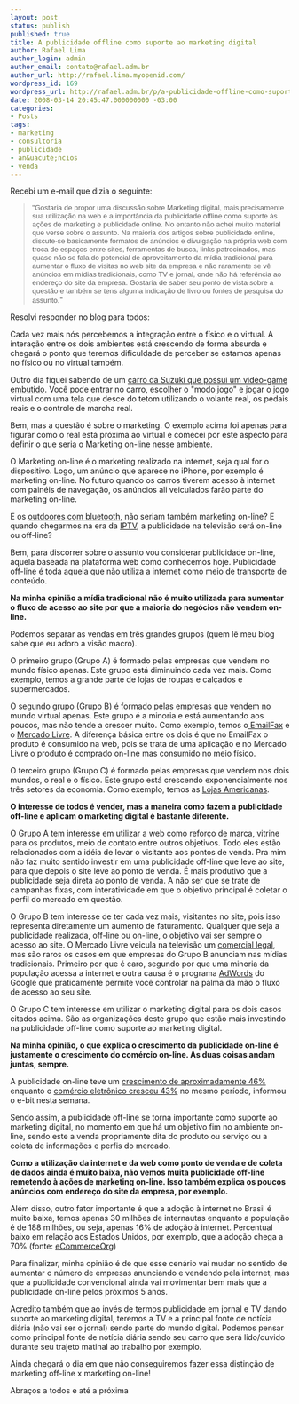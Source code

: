 ```yaml
---
layout: post
status: publish
published: true
title: A publicidade offline como suporte ao marketing digital
author: Rafael Lima
author_login: admin
author_email: contato@rafael.adm.br
author_url: http://rafael.lima.myopenid.com/
wordpress_id: 169
wordpress_url: http://rafael.adm.br/p/a-publicidade-offline-como-suporte-ao-marketing-digital/
date: 2008-03-14 20:45:47.000000000 -03:00
categories:
- Posts
tags:
- marketing
- consultoria
- publicidade
- an&uacute;ncios
- venda
---
```

Recebi um e-mail que dizia o seguinte:
<blockquote><font face="sans-serif" size="2">"Gostaria de propor uma discuss&atilde;o sobre Marketing digital, mais precisamente sua utiliza&ccedil;&atilde;o na web e a import&acirc;ncia da publicidade offline como suporte &agrave;s a&ccedil;&otilde;es de marketing e publicidade online. No entanto n&atilde;o achei muito material que verse sobre o assunto. Na maioria dos artigos sobre publicidade online, discute-se basicamente formatos de an&uacute;ncios e divulga&ccedil;&atilde;o na pr&oacute;pria web com troca de espa&ccedil;os entre sites, ferramentas de busca, links patrocinados, mas quase n&atilde;o se fala do potencial de aproveitamento da m&iacute;dia tradicional para aumentar o fluxo de visitas no web site da empresa e n&atilde;o raramente se v&ecirc; an&uacute;ncios em m&iacute;dias tradicionais, como TV e jornal, onde n&atilde;o h&aacute; refer&ecirc;ncia ao endere&ccedil;o do site da empresa. </font>
<font face="sans-serif" size="2">Gostaria de saber seu ponto de vista sobre a quest&atilde;o e tamb&eacute;m se tens alguma indica&ccedil;&atilde;o de livro ou fontes de pesquisa do assunto.</font>"</blockquote>
Resolvi responder no blog para todos:

Cada vez mais n&oacute;s percebemos a integra&ccedil;&atilde;o entre o f&iacute;sico e o virtual. A intera&ccedil;&atilde;o entre os dois ambientes est&aacute; crescendo de forma absurda e chegar&aacute; o ponto que teremos dificuldade de perceber se estamos apenas no f&iacute;sico ou no virtual tamb&eacute;m.

Outro dia fiquei sabendo de um <a href="http://news.teamxbox.com/xbox/12494/Suzuki-SXBox-Xbox-360-Concept-Car-Pictures/">carro da Suzuki que possui um video-game embutido</a>. Voc&ecirc; pode entrar no carro, escolher o "modo jogo" e jogar o jogo virtual com uma tela que desce do tetom utilizando o volante real, os pedais reais e o controle de marcha real.

Bem, mas a quest&atilde;o &eacute; sobre o marketing. O exemplo acima foi apenas para figurar como o real est&aacute; pr&oacute;xima ao virtual e comecei por este aspecto para definir o que seria o Marketing on-line nesse ambiente.

O Marketing on-line &eacute; o marketing realizado na internet, seja qual for o dispositivo. Logo, um an&uacute;ncio que aparece no iPhone, por exemplo &eacute; marketing on-line. No futuro quando os carros tiverem acesso &agrave; internet com pain&eacute;is de navega&ccedil;&atilde;o, os an&uacute;ncios ali veiculados far&atilde;o parte do marketing on-line.

E os <a href="http://rafael.adm.br/p/outdoor-no-celular/">outdoores com bluetooth</a>, n&atilde;o seriam tamb&eacute;m marketing on-line? E quando chegarmos na era da <a href="http://pt.wikipedia.org/wiki/IPTV">IPTV</a>, a publicidade na televis&atilde;o ser&aacute; on-line ou off-line?

Bem, para discorrer sobre o assunto vou considerar publicidade on-line, aquela baseada na plataforma web como conhecemos hoje. Publicidade off-line &eacute; toda aquela que n&atilde;o utiliza a internet como meio de transporte de conte&uacute;do.

<strong>Na minha opini&atilde;o a m&iacute;dia tradicional n&atilde;o &eacute; muito utilizada para aumentar o fluxo de acesso ao site por que a maioria do neg&oacute;cios n&atilde;o vendem on-line.</strong>

Podemos separar as vendas em tr&ecirc;s grandes grupos (quem l&ecirc; meu blog sabe que eu adoro a vis&atilde;o macro).

O primeiro grupo (Grupo A) &eacute; formado pelas empresas que vendem no mundo f&iacute;sico apenas. Este grupo est&aacute; diminuindo cada vez mais. Como exemplo, temos a grande parte de lojas de roupas e cal&ccedil;ados e supermercados.

O segundo grupo (Grupo B) &eacute; formado pelas empresas que vendem no mundo virtual apenas. Este grupo &eacute; a minoria e est&aacute; aumentando aos poucos, mas n&atilde;o tende a crescer muito. Como exemplo, temos o<a href="http://emailfax.com.br"> EmailFax</a> e o <a href="http://www.me.com.br">Mercado Livre</a>. A diferen&ccedil;a b&aacute;sica entre os dois &eacute; que no EmailFax o produto &eacute; consumido na web, pois se trata de uma aplica&ccedil;&atilde;o e no Mercado Livre o produto &eacute; comprado on-line mas consumido no meio f&iacute;sico.

O terceiro grupo (Grupo C) &eacute; formado pelas empresas que vendem nos dois mundos, o real e o f&iacute;sico. Este grupo est&aacute; crescendo exponencialmente nos tr&ecirc;s setores da economia. Como exemplo, temos as <a href="http://www.americanas.com.br">Lojas Americanas</a>.

<strong>O interesse de todos &eacute; vender, mas a maneira como fazem a publicidade off-line e aplicam o marketing digital &eacute; bastante diferente. </strong>

O Grupo A tem interesse em utilizar a web como refor&ccedil;o de marca, vitrine para os produtos, meio de contato entre outros objetivos. Todo eles est&atilde;o relacionados com a id&eacute;ia de levar o visitante aos pontos de venda. Pra mim n&atilde;o faz muito sentido investir em uma publicidade off-line que leve ao site, para que depois o site leve ao ponto de venda. &Eacute; mais produtivo que a publicidade seja direta ao ponto de venda.  A n&atilde;o ser que se trate de campanhas fixas, com interatividade em que o objetivo principal &eacute; coletar o perfil do mercado em quest&atilde;o.

O Grupo B tem interesse de ter cada vez mais, visitantes no site, pois isso representa diretamente um aumento de faturamento. Qualquer que seja a publicidade realizada, off-line ou on-line, o objetivo vai ser sempre o acesso ao site. O Mercado Livre veicula na televis&atilde;o um <a href="http://www.youtube.com/watch?v=sG7XUlA2Lhc">comercial legal</a>, mas s&atilde;o raros os casos em que empresas do Grupo B anunciam nas m&iacute;dias tradicionais. Primeiro por que &eacute; caro, segundo por que uma minoria da popula&ccedil;&atilde;o acessa a internet e outra causa &eacute; o programa <a href="http://adwords.google.com/">AdWords</a> do Google que praticamente permite voc&ecirc; controlar na palma da m&atilde;o o fluxo de acesso ao seu site.

O Grupo C tem interesse em utilizar o marketing digital para os dois casos citados acima. S&atilde;o as organiza&ccedil;&otilde;es deste grupo que est&atilde;o mais investindo na publicidade off-line como suporte ao marketing digital.

<strong>Na minha opini&atilde;o, o que explica o crescimento da publicidade on-line &eacute; justamente o crescimento do com&eacute;rcio on-line. As duas coisas andam juntas, sempre.</strong>

A publicidade on-line teve um <a href="http://www1.folha.uol.com.br/folha/informatica/ult124u378505.shtml">crescimento de aproximadamente 46%</a> enquanto o <a href="http://oglobo.globo.com/economia/mat/2008/03/11/comercio_eletronico_brasileiro_amadurece_movimenta_6_3_bilhoes_em_2007_diz_e-bit-426176594.asp">com&eacute;rcio eletr&ocirc;nico cresceu 43%</a> no mesmo per&iacute;odo, informou o e-bit nesta semana.

Sendo assim, a publicidade off-line se torna importante como suporte ao marketing digital, no momento em que h&aacute; um objetivo fim no ambiente on-line, sendo este a venda propriamente dita do produto ou servi&ccedil;o ou a coleta de informa&ccedil;&otilde;es e perfis do mercado.

<strong>Como a utiliza&ccedil;&atilde;o da internet e da web como ponto de venda e de coleta de dados ainda &eacute; muito baixa, n&atilde;o vemos muita publicidade off-line remetendo &agrave; a&ccedil;&otilde;es de marketing on-line. Isso tamb&eacute;m explica os poucos an&uacute;ncios com endere&ccedil;o do site da empresa, por exemplo.</strong>

Al&eacute;m disso, outro fator importante &eacute; que a ado&ccedil;&atilde;o &agrave; internet no Brasil &eacute; muito baixa, temos apenas 30 milh&otilde;es de internautas enquanto a popula&ccedil;&atilde;o &eacute; de 188 milh&otilde;es, ou seja, apenas 16% de ado&ccedil;&atilde;o &agrave; internet. Percentual baixo em rela&ccedil;&atilde;o aos Estados Unidos, por exemplo, que a ado&ccedil;&atilde;o chega a 70% (fonte: <a href="http://www.e-commerce.org.br/STATS.htm">eCommerceOrg</a>)

Para finalizar, minha opini&atilde;o &eacute; de que esse cen&aacute;rio vai mudar no sentido de aumentar o n&uacute;mero de empresas anunciando e vendendo pela internet, mas que a publicidade convencional ainda vai movimentar bem mais que a publicidade on-line pelos pr&oacute;ximos 5 anos.

Acredito tamb&eacute;m que ao inv&eacute;s de termos publicidade em jornal e TV dando suporte ao marketing digital, teremos a TV e a principal fonte de not&iacute;cia di&aacute;ria (n&atilde;o vai ser o jornal) sendo parte do mundo digital. Podemos pensar como principal fonte de not&iacute;cia di&aacute;ria sendo seu carro que ser&aacute; lido/ouvido durante seu trajeto matinal ao trabalho por exemplo.

Ainda chegar&aacute; o dia em que n&atilde;o conseguiremos fazer essa distin&ccedil;&atilde;o de marketing off-line x marketing on-line!

Abra&ccedil;os a todos e at&eacute; a pr&oacute;xima

